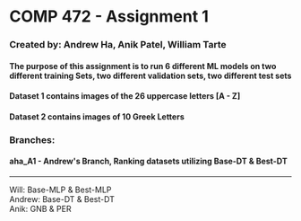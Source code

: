 # COMP 472 - Assignment 1

### Created by: Andrew Ha, Anik Patel, William Tarte

#### The purpose of this assignment is to run 6 different ML models on two different training Sets, two different validation sets, two different test sets
#### Dataset 1 contains images of the 26 uppercase letters [A - Z] 
#### Dataset 2 contains images of 10 Greek Letters

### Branches:
#### aha_A1 - Andrew's Branch, Ranking datasets utilizing Base-DT & Best-DT 
--- 
Will: Base-MLP & Best-MLP  
Andrew: Base-DT & Best-DT  
Anik: GNB & PER  